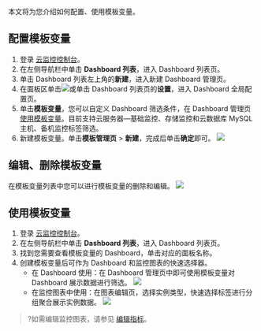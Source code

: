



本文将为您介绍如何配置、使用模板变量。



## 配置模板变量

1. 登录 [云监控控制台](https://console.cloud.tencent.com/monitor)。
2. 在左侧导航栏中单击 **Dashboard 列表**，进入 Dashboard 列表页。
3. 单击 Dashboard 列表左上角的**新建**，进入新建 Dashboard 管理页。
4. 在面板区单击![](https://main.qcloudimg.com/raw/8e26fe2eacdd794457a53a745bd48f3c.png)或单击 Dashboard 列表页的**设置**，进入 Dashboard 全局配置页。
5. 单击**模板变量**，您可以自定义 Dashboard 筛选条件，在 Dashboard 管理页 [使用模板变量](#step1)。目前支持云服务器—基础监控、存储监控和云数据库 MySQL 主机、备机监控标签筛选。
6. 新建模板变量。单击**模板管理页** > **新建**，完成后单击**确定**即可。
   ![](https://main.qcloudimg.com/raw/84f4a6d0feb1aa68ce7fe184e02cb5c3.png)		 

## 编辑、删除模板变量

在模板变量列表中您可以进行模板变量的删除和编辑。
![](https://main.qcloudimg.com/raw/2ce8f088a373b4fa63da4ec7e0627b8f.png)

[](id:step1)

## 使用模板变量

1. 登录 [云监控控制台](https://console.cloud.tencent.com/monitor)。
2. 在左侧导航栏中单击 **Dashboard 列表**，进入 Dashboard 列表页。
3. 找到您需要查看模板变量的 Dashboard，单击对应的面板名称。
4. 创建模板变量后可作为 Dashboard 和监控图表的快速选择器。
   - 在 Dashboard 使用：在 Dashboard 管理页中即可使用模板变量对 Dashboard 展示数据进行筛选。
     ![](https://main.qcloudimg.com/raw/ba7fb73ba166c1479e38c2ed84c385f1.png)
   - 在监控图表中使用：在图表编辑页，选择实例类型，快速选择标签进行分组聚合展示实例数据。
     ![](https://main.qcloudimg.com/raw/9899cd8bf31fc6c8ad164aec1b76219a.png)
> ?如需编辑监控图表，请参见 [编辑指标]( https://cloud.tencent.com/document/product/248/46761#.E7.BC.96.E8.BE.91.E6.8C.87.E6.A0.87)。
